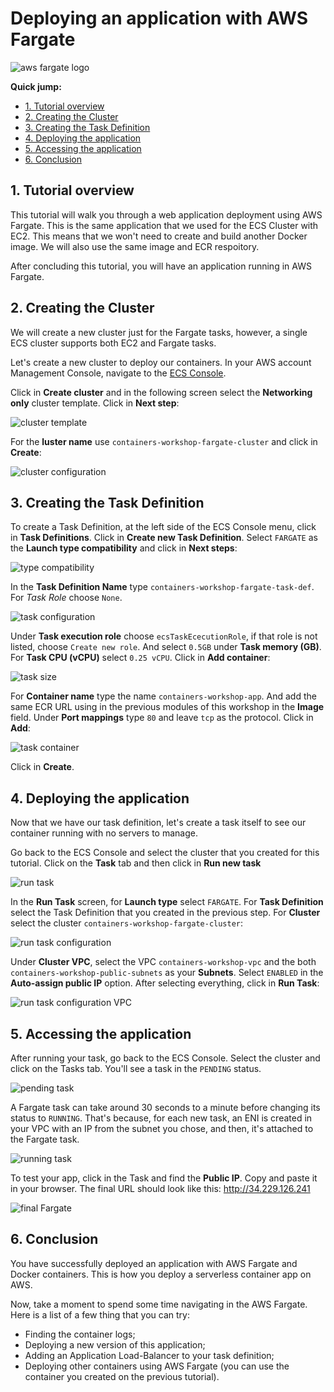 # Deploying an application with AWS Fargate

![aws fargate logo](/05-DeployFargate/images/aws_fargate_logo.png)


**Quick jump:**

* [1. Tutorial overview](/05-DeployFargate#1-tutorial-overview)
* [2. Creating the Cluster](/05-DeployFargate#2-creating-the-cluster)
* [3. Creating the Task Definition](/05-DeployFargate#3-creating-the-task-definition)
* [4. Deploying the application](/05-DeployFargate#4-deploying-the-application)
* [5. Accessing the application](/05-DeployFargate#5-accessing-the-application)
* [6. Conclusion](/05-DeployFargate#6-conclusion)


## 1. Tutorial overview

This tutorial will walk you through a web application deployment using AWS Fargate. This is the same application that we used for the ECS Cluster with EC2. This means that we won't need to create and build another Docker image. We will also use the same image and ECR respoitory.

After concluding this tutorial, you will have an application running in AWS Fargate.

## 2. Creating the Cluster

We will create a new cluster just for the Fargate tasks, however, a single ECS cluster supports both EC2 and Fargate tasks.

Let's create a new cluster to deploy our containers. In your AWS account Management Console, navigate to the [ECS Console](https://console.aws.amazon.com/ecs/home?region=us-east-1#/clusters).

Click in **Create cluster** and in the following screen select the **Networking only** cluster template. Click in **Next step**:

![cluster template](/05-DeployFargate/images/cluster_template.png)

For the **luster name** use `containers-workshop-fargate-cluster` and click in **Create**:

![cluster configuration](/05-DeployFargate/images/cluster_configuration.png)

## 3. Creating the Task Definition

To create a Task Definition, at the left side of the ECS Console menu, click in **Task Definitions**. Click in **Create new Task Definition**. Select `FARGATE` as the **Launch type compatibility** and click in **Next steps**:

![type compatibility](/05-DeployFargate/images/task_compatibility.png)

In the **Task Definition Name** type `containers-workshop-fargate-task-def`. For *Task Role* choose `None`.

![task configuration](/05-DeployFargate/images/task_configuration.png)

Under **Task execution role** choose `ecsTaskEcecutionRole`, if that role is not listed, choose `Create new role`. And select `0.5GB` under **Task memory (GB)**. For **Task CPU (vCPU)** select `0.25 vCPU`. Click in **Add container**:

![task size](/05-DeployFargate/images/task_size.png)

For **Container name** type the name `containers-workshop-app`. And add the same ECR URL using in the previous modules of this workshop in the **Image** field. Under **Port mappings** type `80` and leave `tcp` as the protocol. Click in **Add**:

![task container](/05-DeployFargate/images/fargate_container.png)

Click in **Create**.

## 4. Deploying the application

Now that we have our task definition, let's create a task itself to see our container running with no servers to manage.

Go back to the ECS Console and select the cluster that you created for this tutorial. Click on the **Task** tab and then click in **Run new task**

![run task](/05-DeployFargate/images/run_new_task.png)

In the **Run Task** screen, for **Launch type** select `FARGATE`. For **Task Definition** select the Task Definition that you created in the previous step. For **Cluster** select the cluster `containers-workshop-fargate-cluster`:

![run task configuration](/05-DeployFargate/images/run_new_task_conf.png)

Under **Cluster VPC**, select the VPC `containers-workshop-vpc` and the both `containers-workshop-public-subnets` as your **Subnets**. Select `ENABLED` in the **Auto-assign public IP** option. After selecting everything, click in **Run Task**:

![run task configuration VPC](/05-DeployFargate/images/run_new_task_conf_vpc.png)

## 5. Accessing the application

After running your task, go back to the ECS Console. Select the cluster and click on the Tasks tab. You'll see a task in the `PENDING` status.

![pending task](/05-DeployFargate/images/pending_task.png)

A Fargate task can take around 30 seconds to a minute before changing its status to `RUNNING`. That's because, for each new task, an ENI is created in your VPC with an IP from the subnet you chose, and then, it's attached to the Fargate task.

![running task](/05-DeployFargate/images/running_task.png)

To test your app, click in the Task and find the **Public IP**. Copy and paste it in your browser. The final URL should look like this: http://34.229.126.241

![final Fargate](/05-DeployFargate/images/final_fargate.png)

## 6. Conclusion

You have successfully deployed an application with AWS Fargate and Docker containers. This is how you deploy a serverless container app on AWS.

Now, take a moment to spend some time navigating in the AWS Fargate. Here is a list of a few thing that you can try:

* Finding the container logs;
* Deploying a new version of this application;
* Adding an Application Load-Balancer to your task definition;
* Deploying other containers using AWS Fargate (you can use the container you created on the previous tutorial).
